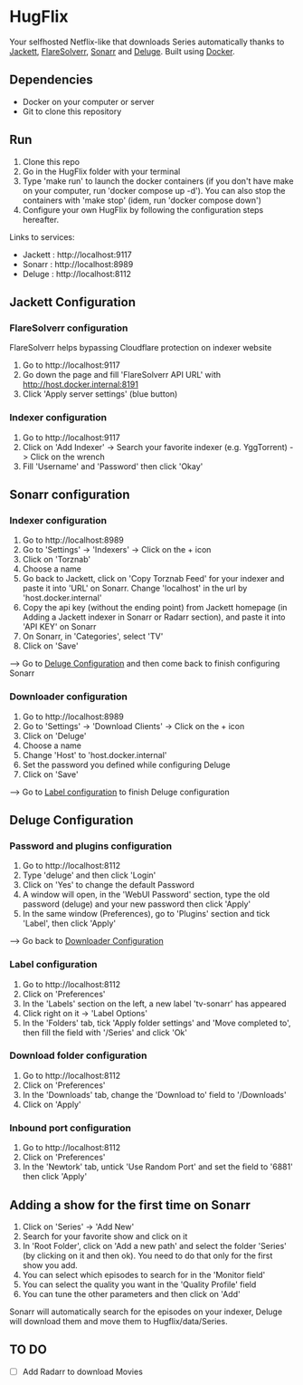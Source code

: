
# HugFlix

Your selfhosted Netflix-like that downloads Series automatically thanks to [Jackett](https://github.com/Jackett/Jackett), [FlareSolverr](https://github.com/FlareSolverr/FlareSolverr), [Sonarr](https://github.com/Sonarr/Sonarr) and [Deluge](https://github.com/deluge-torrent/deluge). Built using [Docker](https://www.docker.com).

## Dependencies

* Docker on your computer or server
* Git to clone this repository

## Run

1. Clone this repo
2. Go in the HugFlix folder with your terminal 
3. Type 'make run' to launch the docker containers (if you don't have make on your computer, run 'docker compose up -d'). You can also stop the containers with 'make stop' (idem, run 'docker compose down')
4. Configure your own HugFlix by following the configuration steps hereafter.

Links to services:
* Jackett : http://localhost:9117
* Sonarr : http://localhost:8989
* Deluge : http://localhost:8112

## Jackett Configuration

### FlareSolverr configuration

FlareSolverr helps bypassing Cloudflare protection on indexer website

1. Go to http://localhost:9117
2. Go down the page and fill 'FlareSolverr API URL' with http://host.docker.internal:8191
3. Click 'Apply server settings' (blue button)

### Indexer configuration

1. Go to http://localhost:9117
2. Click on 'Add Indexer' -> Search your favorite indexer (e.g. YggTorrent) -> Click on the wrench
3. Fill 'Username' and 'Password' then click 'Okay'

## Sonarr configuration

### Indexer configuration

1. Go to http://localhost:8989 
2. Go to 'Settings' -> 'Indexers' -> Click on the + icon
3. Click on 'Torznab'
4. Choose a name
5. Go back to Jackett, click on 'Copy Torznab Feed' for your indexer and paste it into 'URL' on Sonarr. Change 'localhost' in the url by 'host.docker.internal'
6. Copy the api key (without the ending point) from Jackett homepage (in Adding a Jackett indexer in Sonarr or Radarr section), and paste it into 'API KEY' on Sonarr
7. On Sonarr, in 'Categories', select 'TV'
8. Click on 'Save'

--> Go to [Deluge Configuration](#deluge-configuration) and then come back to finish configuring Sonarr

### Downloader configuration

1. Go to http://localhost:8989
2. Go to 'Settings' -> 'Download Clients' -> Click on the + icon
3. Click on 'Deluge'
4. Choose a name
5. Change 'Host' to 'host.docker.internal'
6. Set the password you defined while configuring Deluge
7. Click on 'Save'

--> Go to [Label configuration](#label-configuration) to finish Deluge configuration

## Deluge Configuration

### Password and plugins configuration

1. Go to http://localhost:8112
2. Type 'deluge' and then click 'Login'
3. Click on 'Yes' to change the default Password
4. A window will open, in the 'WebUI Password' section, type the old password (deluge) and your new password then click 'Apply'
5. In the same window (Preferences), go to 'Plugins' section and tick 'Label', then click 'Apply'

--> Go back to [Downloader Configuration](#downloader-configuration)

### Label configuration

1. Go to http://localhost:8112
2. Click on 'Preferences'
3. In the 'Labels' section on the left, a new label 'tv-sonarr' has appeared
4. Click right on it -> 'Label Options'
5. In the 'Folders' tab, tick 'Apply folder settings' and 'Move completed to', then fill the field with '/Series' and click 'Ok'

### Download folder configuration

1. Go to http://localhost:8112
2. Click on 'Preferences'
3. In the 'Downloads' tab, change the 'Download to' field to '/Downloads'
4. Click on 'Apply'

### Inbound port configuration

1. Go to http://localhost:8112
2. Click on 'Preferences'
3. In the 'Newtork' tab, untick 'Use Random Port' and set the field to '6881' then click 'Apply'

## Adding a show for the first time on Sonarr

1. Click on 'Series' -> 'Add New'
2. Search for your favorite show and click on it
3. In 'Root Folder', click on 'Add a new path' and select the folder 'Series' (by clicking on it and then ok). You need to do that only for the first show you add.
4. You can select which episodes to search for in the 'Monitor field'
5. You can select the quality you want in the 'Quality Profile' field
6. You can tune the other parameters and then click on 'Add'

Sonarr will automatically search for the episodes on your indexer, Deluge will download them and move them to Hugflix/data/Series.

## TO DO 

- [ ]  Add Radarr to download Movies

